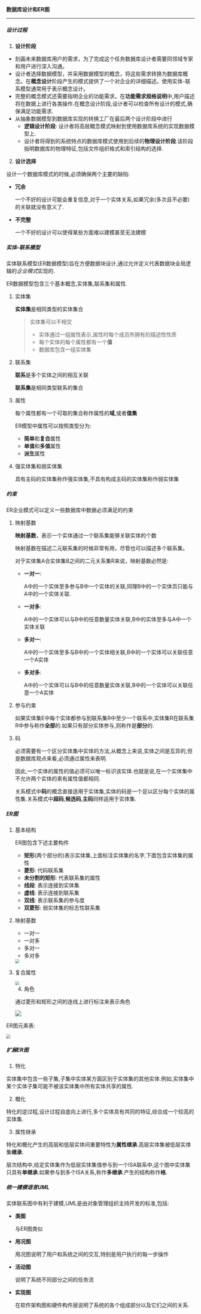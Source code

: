 **数据库设计和ER图**

---

##### **设计过程**

1.  **设计阶段**

   + 刻画未来数据库用户的需求，为了完成这个任务数据库设计者需要同领域专家和用户进行深入沟通。
   + 设计者选择数据模型，并采用数据模型的概念，将这些需求转换为数据库概念。在**概念设计**阶段产生的模式提供了一个对企业的详细描述。使用实体-联系模型通常用于表示概念设计。
   + 完整的概念模式还需要指明企业的功能需求。在**功能需求规格说明**中,用户描述将在数据上进行各类操作.在概念设计阶段,设计者可以检查所有设计的模式,确保满足功能需求.
   + 从抽象数据模型到数据库实现的转换工厂在最后两个设计阶段中进行
     + **逻辑设计阶段**: 设计者将高层概念模式映射到使用数据库系统的实现数据模型上.
     + 设计者将得到的系统特点的数据库模式使用到后续的**物理设计阶段**.该阶段指明数据库的物理特征,包括文件组织格式和索引结构的选择.

2.  **设计选择**

   设计一个数据库模式的时候,必须确保两个主要的缺陷:

   + **冗余**

     一个不好的设计可能会重复信息,对于一个实体关系,如果冗余(多次且不必要)的关联就没有意义了.

   + **不完整**

     一个不好的设计可以使得某些方面难以建模甚至无法建模

##### 实体-联系模型

实体联系模型(ER数据模型)旨在方便数据块设计,通过允许定义代表数据块全局逻辑的*企业模式*实现的.

ER数据模型包含三个基本概念,实体集,联系集和属性.

1. 实体集

   **实体集**是相同类型的实体集合

   > 实体集可以不相交
   >
   > + 实体通过一组属性表示,属性时每个成员所拥有的描述性性质
   > + 每个实体的每个属性都有一个**值**
   > + 数据库包含一组实体集

2. 联系集

   **联系**是多个实体之间的相互关联

   **联系集**是相同类型联系的集合

3. 属性

   每个属性都有一个可取的集合称作属性的**域**,或者**值集**

   ER模型中属性可以按照类型分为:

   + **简单**和**复合**属性
   + **单值**和**多值**属性
   + **派生**属性
   
4. 强实体集和弱实体集

   具有主码的实体集称作强实体集,不具有构成主码的实体集称作弱实体集

##### 约束

ER企业模式可以定义一些数据库中数据必须满足的约束

1. 映射基数

   **映射基数**，表示一个实体通过一个联系集能够关联实体的个数

   映射基数在描述二元联系集的时候非常有用，尽管也可以描述多个联系集。

   对于实体集A合实体集B之间的二元关系集R来说，映射基数必然是:

   + **一对一**:

     A中的一个实体至多参与B中一个实体的关联,同理B中的一个实体页只能与A中的一个实体关联.

   + **一对多**:

     A中的一个实体可以与B中的任意数量实体关联,B中的实体至多与A中一个实体关联

   + **多对一**:

     A中的一个实体至多与B中的一个实体相关联,B中的一个实体可以关联任意一个A实体

   + **多对多**:

     A中的一个实体可以与B中的任意数量实体关联,B中的一个实体可以关联任意一个A实体

2. 参与约束

   如果实体集E中每个实体都参与到联系集R中至少一个联系中,实体集R在联系集R中参与称作**全部**的.如果只有部分实体参与,则称作是**部分**的.

3. 码

   必须需要有一个区分实体集中实体的方法,从概念上来说,实体之间是互异的,但是数据库观点来看,必须通过属性来表明.

   因此,一个实体的属性的值必须可以唯一标识该实体.也就是说,在一个实体集中不允许两个实体的素有属性值都相同.

   关系模式中**码**的概念直接适用于实体集,实体的码是一个足以区分每个实体的属性集.关系模式中**超码**,**候选码**,**主码**同样适用于实体集.

##### ER图

1. 基本结构

   ER图包含下述主要构件

   + **矩形**(两个部分的)表示实体集,上面标注实体集的名字,下面包含实体集的属性
   + **菱形**: 代码联系集
   + **未分割的矩形**: 代表联系集的属性
   + **线段**: 表示连接到实体集
   + **虚线**: 表示连接到联系集
   + **双线**: 表示联系集的参与度
   + **双菱形**: 弱实体集的标志性联系集

2. 映射基数

   + 一对一
   + 一对多
   + 多对一
   + 多对多

   <img src="E:\截图文件\映射关系.png" style="zoom:67%;" />

 3. 复合属性

    <img src="E:\截图文件\复杂属性.png" style="zoom:67%;" />

	4. 角色

    通过菱形和矩形之间的连线上进行标注来表示角色

    ![](E:\截图文件\角色.png)

    

ER图元素表:

<img src="E:\截图文件\ER元素图.png" style="zoom:67%;" />

  

##### 扩展ER图

1.  特化

   实体集中包含一些子集,子集中实体某方面区别于实体集的其他实体.例如,实体集中某个实体子集可能不被该实体集中所有实体共享的属性.

2.  概化

   特化的逆过程,设计过程自底向上进行,多个实体具有共同的特征,综合成一个较高的实体集.

3.  属性继承

   特化和概化产生的高层和低层实体间重要特性为**属性继承**.高层实体集被低层实体集**继承**.

   层次结构中,给定实体集作为低层实体集值参与到一个ISA联系中,这个图中实体集只具有**单继承**.如果参与到多个ISA关系,称作**多继承**.产生的结构称作**格**.

##### 统一建模语言UML

实体联系图中有利于建模,UML是由对象管理组织主持开发的标准,包括:

+ **类图**

  与ER图类似

+ **用况图**

  用况图说明了用户和系统之间的交互,特别是用户执行的每一步操作

+ **活动图**

  说明了系统不同部分之间的任务流

+ **实现图**

  在软件架构图和硬件构件层说明了系统的各个组成部分以及它们之间的关系.